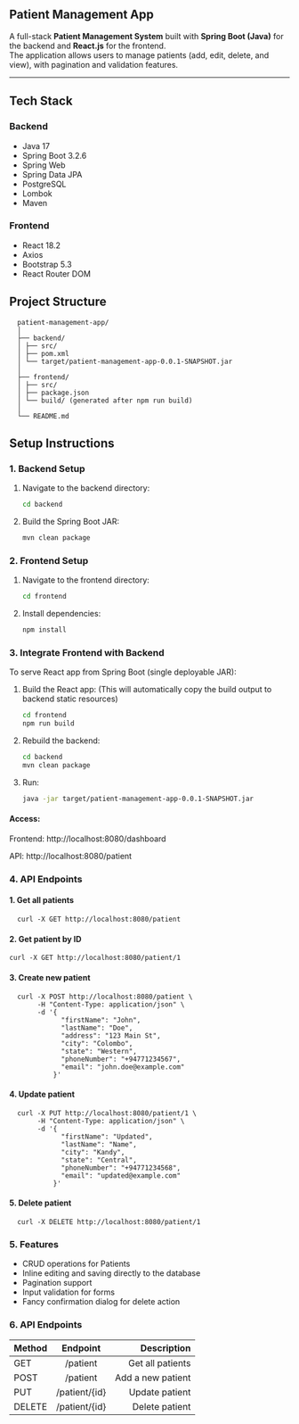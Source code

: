 ## Patient Management App

A full-stack **Patient Management System** built with **Spring Boot (Java)** for the backend and **React.js** for the frontend.  
The application allows users to manage patients (add, edit, delete, and view), with pagination and validation features.

---

## Tech Stack

### Backend
- Java 17
- Spring Boot 3.2.6
- Spring Web
- Spring Data JPA
- PostgreSQL
- Lombok
- Maven

### Frontend
- React 18.2
- Axios
- Bootstrap 5.3
- React Router DOM

## Project Structure

      patient-management-app/
      │
      ├── backend/
      │ ├── src/
      │ ├── pom.xml
      │ └── target/patient-management-app-0.0.1-SNAPSHOT.jar
      │
      ├── frontend/
      │ ├── src/
      │ ├── package.json
      │ └── build/ (generated after npm run build)
      │
      └── README.md
   
## Setup Instructions

### 1️. Backend Setup

1. Navigate to the backend directory:
   ```bash
   cd backend
   
2. Build the Spring Boot JAR:
   ```bash
   mvn clean package

### 2️. Frontend Setup

1. Navigate to the frontend directory:
   ```bash
   cd frontend

2. Install dependencies:
   ```bash
   npm install

### 3. Integrate Frontend with Backend

To serve React app from Spring Boot (single deployable JAR):

1. Build the React app: (This will automatically copy the build output to backend static resources)
   ```bash
   cd frontend
   npm run build

2. Rebuild the backend:
   ```bash
   cd backend
   mvn clean package

3. Run:
   ```bash
   java -jar target/patient-management-app-0.0.1-SNAPSHOT.jar

#### Access:

Frontend: http://localhost:8080/dashboard

API: http://localhost:8080/patient

### 4. API Endpoints

#### 1. Get all patients
      curl -X GET http://localhost:8080/patient
   
#### 2. Get patient by ID
    curl -X GET http://localhost:8080/patient/1

#### 3. Create new patient
      curl -X POST http://localhost:8080/patient \
           -H "Content-Type: application/json" \
           -d '{
                 "firstName": "John",
                 "lastName": "Doe",
                 "address": "123 Main St",
                 "city": "Colombo",
                 "state": "Western",
                 "phoneNumber": "+94771234567",
                 "email": "john.doe@example.com"
               }'

#### 4. Update patient
      curl -X PUT http://localhost:8080/patient/1 \
           -H "Content-Type: application/json" \
           -d '{
                 "firstName": "Updated",
                 "lastName": "Name",
                 "city": "Kandy",
                 "state": "Central",
                 "phoneNumber": "+94771234568",
                 "email": "updated@example.com"
               }'

#### 5. Delete patient
      curl -X DELETE http://localhost:8080/patient/1

### 5. Features

* CRUD operations for Patients
* Inline editing and saving directly to the database
* Pagination support
* Input validation for forms
* Fancy confirmation dialog for delete action

### 6. API Endpoints

| Method | Endpoint | Description |
| :--- | :---: | ---: |
| GET | /patient | Get all patients |
| POST | /patient | Add a new patient |
| PUT | /patient/{id} | Update patient |
| DELETE | /patient/{id} | Delete patient |